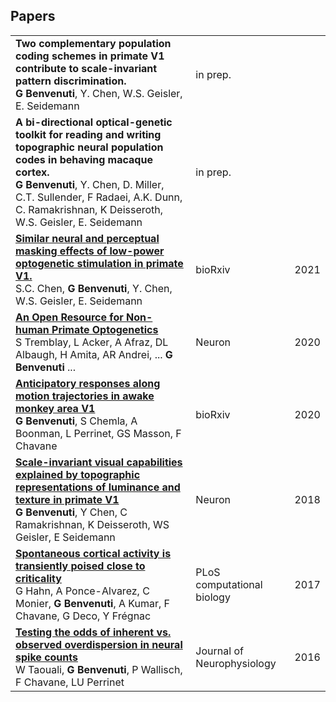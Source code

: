 
## Papers
||||
|--|--|--|
| **Two complementary population coding schemes in primate V1 contribute to scale-invariant pattern discrimination.**<br> **G Benvenuti**, Y. Chen, W.S. Geisler, E. Seidemann|in prep.||
| **A bi-directional optical-genetic toolkit for reading and writing topographic neural population codes in behaving macaque cortex.**<br> **G Benvenuti**, Y. Chen, D. Miller, C.T. Sullender, F Radaei, A.K. Dunn, C. Ramakrishnan, K Deisseroth, W.S. Geisler, E. Seidemann|in prep.||
| [**Similar neural and perceptual masking effects of low-power optogenetic stimulation in primate V1.**](https://www.biorxiv.org/content/biorxiv/early/2021/02/17/2021.02.16.431182.full.pdf)<br>S.C. Chen, **G Benvenuti**, Y. Chen, W.S. Geisler, E. Seidemann| bioRxiv   | 2021 |
| [**An Open Resource for Non-human Primate Optogenetics**](https://www.sciencedirect.com/science/article/abs/pii/S0896627320307510) <br> S Tremblay, L Acker, A Afraz, DL Albaugh, H Amita, AR Andrei, ... **G Benvenuti** ...| Neuron | 2020 |
|  [**Anticipatory responses along motion trajectories in awake monkey area V1**](https://www.biorxiv.org/content/10.1101/2020.03.26.010017v1.abstract) <br> **G Benvenuti**, S Chemla, A Boonman, L Perrinet, GS Masson, F Chavane| bioRxiv   | 2020  |
| [**Scale-invariant visual capabilities explained by topographic representations of luminance and texture in primate V1**](https://www.sciencedirect.com/science/article/pii/S0896627318309085) <br> **G Benvenuti**, Y Chen, C Ramakrishnan, K Deisseroth, WS Geisler, E Seidemann| Neuron | 2018 |
| [**Spontaneous cortical activity is transiently poised close to criticality**](https://scholar.google.com/scholar?oi=bibs&cluster=11499157203286280681&btnI=1&hl=it) <br> G Hahn, A Ponce-Alvarez, C Monier, **G Benvenuti**, A Kumar, F Chavane, G Deco, Y Frégnac | PLoS computational biology | 2017|
| [**Testing the odds of inherent vs. observed overdispersion in neural spike counts**](https://scholar.google.com/scholar?oi=bibs&cluster=15212588543476382503&btnI=1&hl=it)<br> W Taouali, **G Benvenuti**, P Wallisch, F Chavane, LU Perrinet |Journal of Neurophysiology | 2016|

